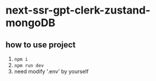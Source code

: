 # next-ssr-gpt-clerk-zustand-mongoDB

## how to use project

1. `npm i`
2. `npm run dev`
3. need modify '.env' by yourself
